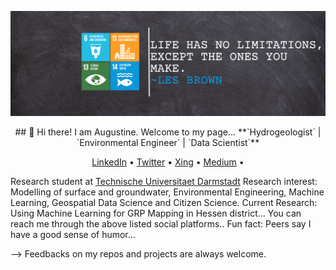 ![](https://github.com/Madaar49/Madaar49/blob/main/Logo_header.png)

<p align="center">
## 👋 Hi there! I am Augustine. Welcome to my page...
**`Hydrogeologist` | `Environmental Engineer` | `Data Scientist`**
</p>

<p align="center">
  <a href="https://www.linkedin.com/in/augustine-maada-gbondo-443479117/">LinkedIn</a> •
  <a href="https://twitter.com/geogbondo">Twitter</a> •
  <a href="https://www.xing.com/profile/AugustineMaada_Gbondo/cv">Xing</a> •
  <a href="https://medium.com/@augustinegbondo">Medium</a> •
</p>

Research student at [Technische Universitaet Darmstadt](https://www.geo.tu-darmstadt.de/iag/willkommen_iag/index.de.jsp) 
Research interest: Modelling of surface and groundwater, Environmental Engineering, Machine Learning, Geospatial Data Science and Citizen Science. 
Current Research: Using Machine Learning for GRP Mapping in Hessen district...
You can reach me through the above listed social platforms..
Fun fact: Peers say I have a good sense of humor...

--> Feedbacks on my repos and projects are always welcome.

<!--
**Madaar49/Madaar49** is a ✨ _special_ ✨ repository because its `README.md` (this file) appears on your GitHub profile.
Here are some ideas to get you started:
-->
